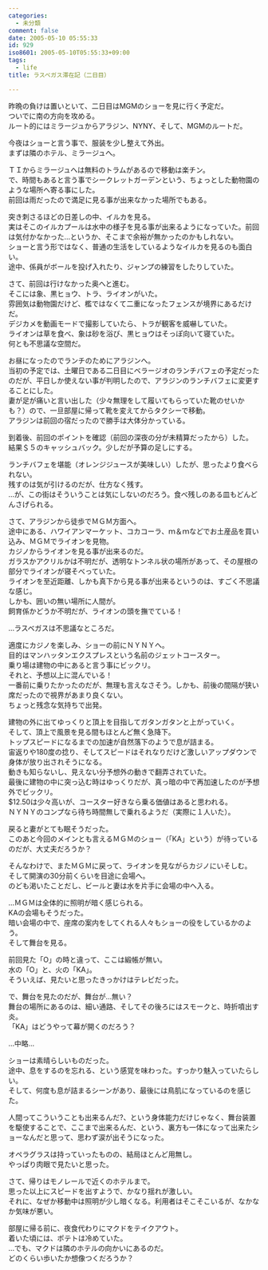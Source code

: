```yaml
---
categories:
  - 未分類
comment: false
date: 2005-05-10 05:55:33
id: 929
iso8601: 2005-05-10T05:55:33+09:00
tags:
  - life
title: ラスベガス滞在記（二日目）

---
```


<div class="entry-body">
  <p>昨晩の負けは置いといて、二日目はMGMのショーを見に行く予定だ。<br />
    ついでに南の方向を攻める。<br />
    ルート的にはミラージュからアラジン、NYNY、そして、MGMのルートだ。</p>

  <p>今夜はショーと言う事で、服装を少し整えて外出。<br />
    まずは隣のホテル、ミラージュへ。</p>

  <p>ＴＩからミラージュへは無料のトラムがあるので移動は楽チン。<br />
    で、時間もあると言う事でシークレットガーデンという、ちょっとした動物園のような場所へ寄る事にした。<br />
    前回は雨だったので満足に見る事が出来なかった場所でもある。</p>

  <p>突き刺さるほどの日差しの中、イルカを見る。<br />
    実はそこのイルカプールは水中の様子を見る事が出来るようになっていた。前回は気付かなかった…というか、そこまで余裕が無かったのかもしれない。<br />
    ショーと言う形ではなく、普通の生活をしているようなイルカを見るのも面白い。<br />
    途中、係員がボールを投げ入れたり、ジャンプの練習をしたりしていた。</p>

  <p>さて、前回は行けなかった奥へと進む。<br />
    そこには象、黒ヒョウ、トラ、ライオンがいた。<br />
    雰囲気は動物園だけど、檻ではなくて二重になったフェンスが境界にあるだけだ。<br />
    デジカメを動画モードで撮影していたら、トラが観客を威嚇していた。<br />
    ライオンは草を食べ、象は砂を浴び、黒ヒョウはそっぽ向いて寝ていた。<br />
    何とも不思議な空間だ。</p>

  <p>お昼になったのでランチのためにアラジンへ。<br />
    当初の予定では、土曜日である二日目にベラージオのランチバフェの予定だったのだが、平日しか使えない事が判明したので、アラジンのランチバフェに変更することにした。<br />
    妻が足が痛いと言い出した（少々無理をして履いてもらっていた靴のせいかも？）ので、一旦部屋に帰って靴を変えてからタクシーで移動。<br />
    アラジンは前回の宿だったので勝手は大体分かっている。</p>

  <p>到着後、前回のポイントを確認（前回の深夜の分が未精算だったから）した。<br />
    結果＄５のキャッシュバック。少しだが予算の足しにする。</p>

  <p>ランチバフェを堪能（オレンジジュースが美味しい）したが、思ったより食べられない。<br />
    残すのは気が引けるのだが、仕方なく残す。<br />
    …が、この街はそういうことは気にしないのだろう。食べ残しのある皿もどんどんさげられる。</p>

  <p>さて、アラジンから徒歩でＭＧＭ方面へ。<br />
    途中にある、ハワイアンマーケット、コカコーラ、ｍ＆ｍなどでお土産品を買い込み、ＭＧＭでライオンを見物。<br />
    カジノからライオンを見る事が出来るのだ。<br />
    ガラスかアクリルかは不明だが、透明なトンネル状の場所があって、その屋根の部分でライオンが寝そべっていた。<br />
    ライオンを至近距離、しかも真下から見る事が出来るというのは、すごく不思議な感じ。<br />
    しかも、囲いの無い場所に人間が。<br />
    飼育係かどうか不明だが、ライオンの頭を撫でている！</p>

  <p>…ラスベガスは不思議なところだ。</p>

  <p>適度にカジノを楽しみ、ショーの前にＮＹＮＹへ。<br />
    目的はマンハッタンエクスプレスという名前のジェットコースター。<br />
    乗り場は建物の中にあると言う事にビックリ。<br />
    それと、予想以上に混んでいる！<br />
    一番前に乗りたかったのだが、無理も言えなさそう。しかも、前後の間隔が狭い席だったので視界があまり良くない。<br />
    ちょっと残念な気持ちで出発。</p>

  <p>建物の外に出てゆっくりと頂上を目指してガタンガタンと上がっていく。<br />
    そして、頂上で風景を見る間もほとんど無く急降下。<br />
    トップスピードになるまでの加速が自然落下のようで息が詰まる。<br />
    宙返りや180度の捻り、そしてスピードはそれなりだけど激しいアップダウンで身体が放り出されそうになる。<br />
    動きも知らないし、見えない分予想外の動きで翻弄されていた。<br />
    最後に建物の中に突っ込む時はゆっくりだが、真っ暗の中で再加速したのが予想外でビックリ。<br />
    $12.50は少々高いが、コースター好きなら乗る価値はあると思われる。<br />
    ＮＹＮＹのコンプなら待ち時間無しで乗れるようだ（実際に１人いた）。</p>

  <p>戻ると妻がとても眠そうだった。<br />
    このあと今回のメインとも言えるＭＧＭのショー（「KA」という）が待っているのだが、大丈夫だろうか？</p>

  <p>そんなわけで、またＭＧＭに戻って、ライオンを見ながらカジノにいそしむ。<br />
    そして開演の30分前くらいを目途に会場へ。<br />
    のども渇いたことだし、ビールと妻は水を片手に会場の中へ入る。</p>

  <p>…ＭＧＭは全体的に照明が暗く感じられる。<br />
    KAの会場もそうだった。<br />
    暗い会場の中で、座席の案内をしてくれる人々もショーの役をしているかのよう。<br />
    そして舞台を見る。</p>

  <p>前回見た「O」の時と違って、ここは緞帳が無い。<br />
    水の「O」と、火の「KA」。<br />
    そういえば、見たいと思ったきっかけはテレビだった。</p>

  <p>で、舞台を見たのだが、舞台が…無い？<br />
    舞台の場所にあるのは、細い通路、そしてその後ろにはスモークと、時折噴出す炎。<br />
    「KA」はどうやって幕が開くのだろう？</p>

  <p>…中略…</p>

  <p>ショーは素晴らしいものだった。<br />
    途中、息をするのを忘れる、という感覚を味わった。すっかり魅入っていたらしい。<br />
    そして、何度も息が詰まるシーンがあり、最後には鳥肌になっているのを感じた。</p>

  <p>人間ってこういうことも出来るんだ?、という身体能力だけじゃなく、舞台装置を駆使することで、ここまで出来るんだ、という、裏方も一体になって出来たショーなんだと思って、思わず涙が出そうになった。</p>

  <p>オペラグラスは持っていったものの、結局ほとんど用無し。<br />
    やっぱり肉眼で見たいと思った。</p>

  <p>さて、帰りはモノレールで近くのホテルまで。<br />
    思った以上にスピードを出すようで、かなり揺れが激しい。<br />
    それに、なぜか移動中は照明が少し暗くなる。利用者はそこそこいるが、なかなか気味が悪い。</p>

  <p>部屋に帰る前に、夜食代わりにマクドをテイクアウト。<br />
    着いた頃には、ポテトは冷めていた。<br />
    …でも、マクドは隣のホテルの向かいにあるのだ。<br />
    どのくらい歩いたか想像つくだろうか？</p>
</div>
